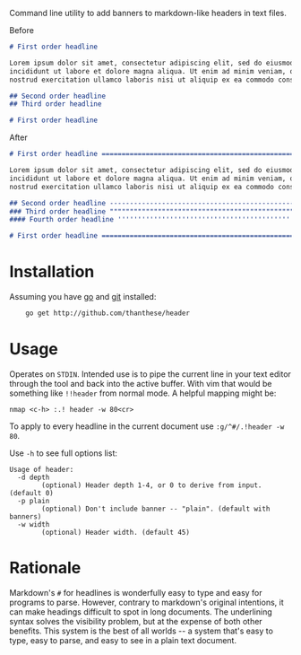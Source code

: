 Command line utility to add banners to markdown-like headers in text files.

Before

```md
# First order headline

Lorem ipsum dolor sit amet, consectetur adipiscing elit, sed do eiusmod tempor
incididunt ut labore et dolore magna aliqua. Ut enim ad minim veniam, quis
nostrud exercitation ullamco laboris nisi ut aliquip ex ea commodo consequat.

## Second order headline
## Third order headline

# First order headline
```

After

```md
# First order headline =========================================================

Lorem ipsum dolor sit amet, consectetur adipiscing elit, sed do eiusmod tempor
incididunt ut labore et dolore magna aliqua. Ut enim ad minim veniam, quis
nostrud exercitation ullamco laboris nisi ut aliquip ex ea commodo consequat.

## Second order headline -------------------------------------------------------
### Third order headline """""""""""""""""""""""""""""""""""""""""""""""""""""""
#### Fourth order headline '''''''''''''''''''''''''''''''''''''''''''''''''''''

# First order headline =========================================================
```

# Installation

Assuming you have [go](https://golang.org/) and [git](https://git-scm.com/) installed:

```sh
    go get http://github.com/thanthese/header
```

# Usage

Operates on `STDIN`. Intended use is to pipe the current line in your text editor through the tool and back into the active buffer. With vim that would be something like `!!header` from normal mode. A helpful mapping might be:

```viml
nmap <c-h> :.! header -w 80<cr>
```

To apply to every headline in the current document use `:g/^#/.!header -w 80`.

Use `-h` to see full options list:

    Usage of header:
      -d depth
            (optional) Header depth 1-4, or 0 to derive from input. (default 0)
      -p plain
            (optional) Don't include banner -- "plain". (default with banners)
      -w width
            (optional) Header width. (default 45)

# Rationale

Markdown's `#` for headlines is wonderfully easy to type and easy for programs to parse. However, contrary to markdown's original intentions, it can make headings difficult to spot in long documents. The underlining syntax solves the visibility problem, but at the expense of both other benefits. This system is the best of all worlds -- a system that's easy to type, easy to parse, and easy to see in a plain text document.
